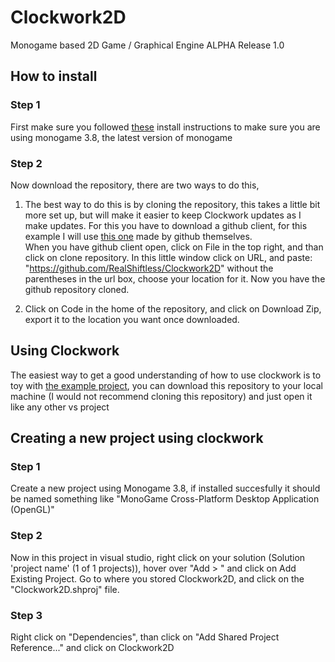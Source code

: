 # Clockwork2D
Monogame based 2D Game / Graphical Engine ALPHA Release 1.0

## How to install
### Step 1
First make sure you followed [these](https://docs.monogame.net/articles/getting_started/0_getting_started.html) install instructions to make sure you are using monogame 3.8, the latest version of monogame

### Step 2
Now download the repository, there are two ways to do this,

1. The best way to do this is by cloning the repository, this takes a little bit more set up, but will make it easier to keep Clockwork updates as I make updates.
For this you have to download a github client, for this example I will use [this one](https://desktop.github.com) made by github themselves.<br>
When you have github client open, click on File in the top right, and than click on clone repository.
In this little window click on URL, and paste: "https://github.com/RealShiftless/Clockwork2D" without the parentheses in the url box, choose your location for it.
Now you have the github repository cloned.

2. Click on Code in the home of the repository, and click on Download Zip, export it to the location you want once downloaded.


## Using Clockwork
The easiest way to get a good understanding of how to use clockwork is to toy with [the example project](https://github.com/RealShiftless/ClockworkExample), you can download this repository to your local machine (I would not recommend cloning this repository) and just open it like any other vs project


## Creating a new project using clockwork
### Step 1
Create a new project using Monogame 3.8, if installed succesfully it should be named something like "MonoGame Cross-Platform Desktop Application (OpenGL)"

### Step 2
Now in this project in visual studio, right click on your solution (Solution 'project name' (1 of 1 projects)), hover over "Add > " and click on Add Existing Project. Go to where you stored Clockwork2D, and click on the "Clockwork2D.shproj" file.

### Step 3
Right click on "Dependencies", than click on "Add Shared Project Reference..." and click on Clockwork2D
